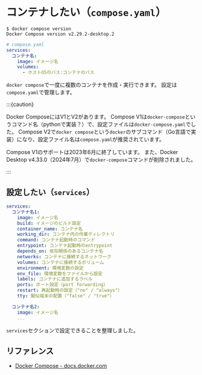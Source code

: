 # コンテナしたい（``compose.yaml``）

```console
$ docker compose version
Docker Compose version v2.29.2-desktop.2
```

```yaml
# compose.yaml
services:
  コンテナ名:
    image: イメージ名
    volumes:
      - ホストOSのパス:コンテナのパス
```

`docker compose`で一度に複数のコンテナを作成・実行できます。
設定は`compose.yaml`で管理します。

:::{caution}

Docker ComposeにはV1とV2があります。
Compose V1は`docker-compose`というコマンド名（pythonで実装？）で、設定ファイルは`docker-compose.yaml`でした。
Compose V2で`docker compose`という`docker`のサブコマンド（Go言語で実装）になり、設定ファイル名は`compose.yaml`が推奨されています。

Compose V1のサポートは2023年6月に終了しています。
また、Docker Desktop v4.33.0（2024年7月）で`docker-compose`コマンドが削除されました。

:::

## 設定したい（`services`）

```yaml
services:
  コンテナ名1:
    image: イメージ名
    build: イメージのビルド設定
    container_name: コンテナ名
    working_dir: コンテナ内の作業ディレクトリ
    command: コンテナ起動時のコマンド
    entrypoint: コンテナ起動時のentrypoint
    depends_on: 依存関係のあるコンテナ名
    networks: コンテナに接続するネットワーク
    volumes: コンテナに接続するボリューム
    environment: 環境変数の設定
    env_file: 環境変数をファイルから設定
    labels: コンテナに追加するラベル
    ports: ポート設定（port forwarding）
    restart: 再起動時の設定（"no" / "always"）
    tty: 擬似端末の配置（"false" / "true"）

  コンテナ名2:
    image: イメージ名
    ...
```

`services`セクションで設定できることを整理しました。

## リファレンス

- [Docker Compose - docs.docker.com](https://docs.docker.com/compose/)
